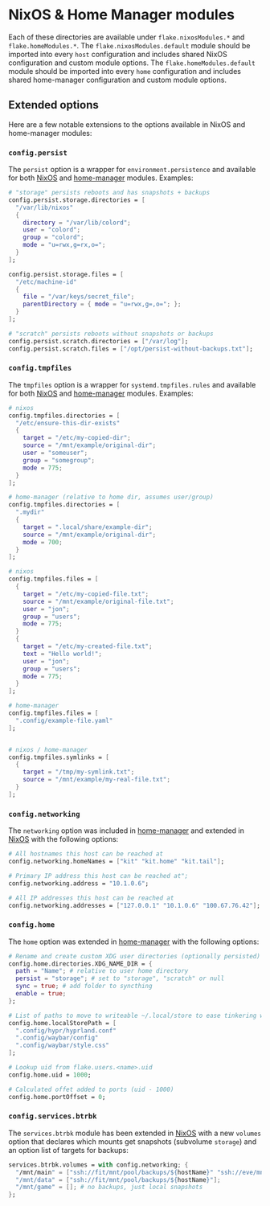 # NixOS & Home Manager modules

Each of these directories are available under `flake.nixosModules.*` and
`flake.homeModules.*`. The `flake.nixosModules.default` module should be
imported into every `host` configuration and includes shared NixOS configuration
and custom module options. The `flake.homeModules.default` module should be
imported into every `home` configuration and includes shared home-manager
configuration and custom module options.

## Extended options

Here are a few notable extensions to the options available in NixOS and
home-manager modules:

### `config.persist`

The `persist` option is a wrapper for `environment.persistence` and available
for both
[NixOS](https://github.com/suderman/nixos/blob/main/modules/nixos/default/configs/impermanence.nix)
and
[home-manager](https://github.com/suderman/nixos/blob/main/modules/home/default/configs/impermanence.nix)
modules. Examples:

```nix
# "storage" persists reboots and has snapshots + backups
config.persist.storage.directories = [
  "/var/lib/nixos"
  {
    directory = "/var/lib/colord";
    user = "colord";
    group = "colord";
    mode = "u=rwx,g=rx,o=";
  }
];

config.persist.storage.files = [
  "/etc/machine-id"
  {
    file = "/var/keys/secret_file";
    parentDirectory = { mode = "u=rwx,g=,o="; }; 
  }
];

# "scratch" persists reboots without snapshots or backups
config.persist.scratch.directories = ["/var/log"];
config.persist.scratch.files = ["/opt/persist-without-backups.txt"];
```

### `config.tmpfiles`

The `tmpfiles` option is a wrapper for `systemd.tmpfiles.rules` and available
for both
[NixOS](https://github.com/suderman/nixos/blob/main/modules/nixos/default/configs/tmpfiles.nix)
and
[home-manager](https://github.com/suderman/nixos/blob/main/modules/home/default/configs/tmpfiles.nix)
modules. Examples:

```nix
# nixos
config.tmpfiles.directories = [
  "/etc/ensure-this-dir-exists"
  {
    target = "/etc/my-copied-dir"; 
    source = "/mnt/example/original-dir";
    user = "someuser"; 
    group = "somegroup"; 
    mode = 775; 
  }
];

# home-manager (relative to home dir, assumes user/group)
config.tmpfiles.directories = [
  ".mydir"
  {
    target = ".local/share/example-dir"; 
    source = "/mnt/example/original-dir";
    mode = 700; 
  }
];

# nixos
config.tmpfiles.files = [
  {
    target = "/etc/my-copied-file.txt"; 
    source = "/mnt/example/original-file.txt";
    user = "jon"; 
    group = "users"; 
    mode = 775; 
  }
  {
    target = "/etc/my-created-file.txt"; 
    text = "Hello world!";
    user = "jon"; 
    group = "users"; 
    mode = 775; 
  }
];

# home-manager
config.tmpfiles.files = [
  ".config/example-file.yaml"
];


# nixos / home-manager
config.tmpfiles.symlinks = [
  {
    target = "/tmp/my-symlink.txt"; 
    source = "/mnt/example/my-real-file.txt";
  }
];
```

### `config.networking`

The `networking` option was included in
[home-manager](https://github.com/suderman/nixos/blob/main/modules/home/default/configs/networking.nix)
and extended in
[NixOS](https://github.com/suderman/nixos/blob/main/modules/nixos/default/configs/networking.nix)
with the following options:

```nix
# All hostnames this host can be reached at 
config.networking.homeNames = ["kit" "kit.home" "kit.tail"];

# Primary IP address this host can be reached at";
config.networking.address = "10.1.0.6";

# All IP addresses this host can be reached at
config.networking.addresses = ["127.0.0.1" "10.1.0.6" "100.67.76.42"];
```

### `config.home`

The `home` option was extended in
[home-manager](https://github.com/suderman/nixos/blob/main/modules/home/default/configs/home.nix)
with the following options:

```nix
# Rename and create custom XDG user directories (optionally persisted)
config.home.directories.XDG_NAME_DIR = {
  path = "Name"; # relative to user home directory
  persist = "storage"; # set to "storage", "scratch" or null
  sync = true; # add folder to syncthing
  enable = true;
};

# List of paths to move to writeable ~/.local/store to ease tinkering with configurations
config.home.localStorePath = [
  ".config/hypr/hyprland.conf"
  ".config/waybar/config"
  ".config/waybar/style.css"
];

# Lookup uid from flake.users.<name>.uid
config.home.uid = 1000;

# Calculated offet added to ports (uid - 1000)
config.home.portOffset = 0;
```

### `config.services.btrbk`

The `services.btrbk` module has been extended in
[NixOS](https://github.com/suderman/nixos/blob/main/modules/nixos/default/options/btrbk.nix)
with a new `volumes` option that declares which mounts get snapshots (subvolume
`storage`) and an option list of targets for backups:

```nix
services.btrbk.volumes = with config.networking; {
  "/mnt/main" = ["ssh://fit/mnt/pool/backups/${hostName}" "ssh://eve/mnt/pool/backups/${hostName}"];
  "/mnt/data" = ["ssh://fit/mnt/pool/backups/${hostName}"];
  "/mnt/game" = []; # no backups, just local snapshots
};
```
